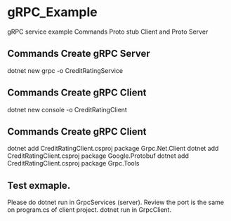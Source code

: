 # gRPC_Example
gRPC service example Commands Proto stub Client and Proto Server

## Commands Create gRPC Server
dotnet new grpc -o CreditRatingService

## Commands Create gRPC Client
dotnet new console -o CreditRatingClient

## Commands Create gRPC Client

dotnet add CreditRatingClient.csproj package Grpc.Net.Client
dotnet add CreditRatingClient.csproj package Google.Protobuf
dotnet add CreditRatingClient.csproj package Grpc.Tools

## Test exmaple.
Please do dotnet run in GrpcServices (server). 
Review the port is the same on program.cs of client project.
dotnet run in GrpcClient. 



